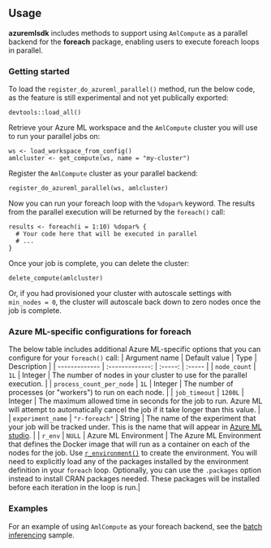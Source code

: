 ## Usage
**azuremlsdk** includes methods to support using `AmlCompute` as a parallel backend for the **foreach** package, enabling users to execute foreach loops in parallel.

### Getting started
To load the `register_do_azureml_parallel()` method, run the below code, as the feature is still experimental and not yet publically exported:
```
devtools::load_all()
```

Retrieve your Azure ML workspace and the `AmlCompute` cluster you will use to run your parallel jobs on:
```
ws <- load_workspace_from_config()
amlcluster <- get_compute(ws, name = "my-cluster")
```

Register the `AmlCompute` cluster as your parallel backend:
```
register_do_azureml_parallel(ws, amlcluster)
```

Now you can run your foreach loop with the `%dopar%` keyword. The results from the parallel execution will be returned by the `foreach()` call:

```
results <- foreach(i = 1:10) %dopar% {
  # Your code here that will be executed in parallel
  # ...
}
```

Once your job is complete, you can delete the cluster:
```
delete_compute(amlcluster)
```
Or, if you had provisioned your cluster with autoscale settings with `min_nodes = 0`, the cluster will autoscale back down to zero nodes once the job is complete.

### Azure ML-specific configurations for foreach
The below table includes additional Azure ML-specific options that you can configure for your `foreach()` call:
| Argument name | Default value | Type | Description |
| ------------- | :-------------: | :-----: | :----- |
| `node_count` | `1L` | Integer | The number of nodes in your cluster to use for the parallel execution. |
| `process_count_per_node` | `1L` | Integer | The number of processes (or "workers") to run on each node. |
| `job_timeout` | `1200L` | Integer | The maximum allowed time in seconds for the job to run. Azure ML will attempt to automatically cancel the job if it take longer than this value. |
| `experiment_name` | `"r-foreach"` | String | The name of the experiment that your job will be tracked under. This is the name that will appear in [Azure ML studio](ml.azure.com). |
| `r_env` | `NULL` | Azure ML Environment | The Azure ML Environment that defines the Docker image that will run as a container on each of the nodes for the job. Use [`r_environment()`](https://azure.github.io/azureml-sdk-for-r/reference/r_environment.html) to create the environment. You will need to explicitly load any of the packages installed by the environment definition in your `foreach` loop. Optionally, you can use the `.packages` option instead to install CRAN packages needed. These packages will be installed before each iteration in the loop is run.|

### Examples
For an example of using `AmlCompute` as your foreach backend, see the [batch inferencing](batch_inferencing) sample.
